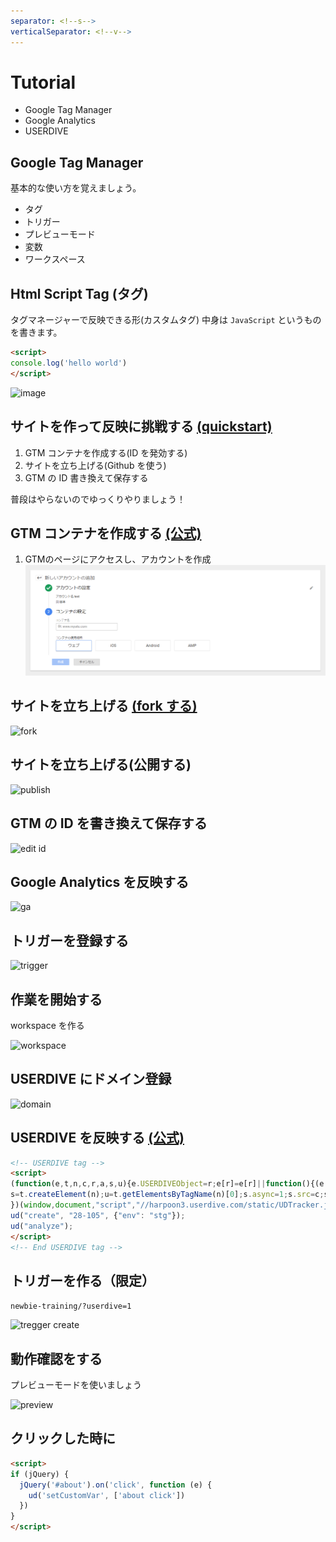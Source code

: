 ```yaml
---
separator: <!--s-->
verticalSeparator: <!--v-->
---
```


# Tutorial

* Google Tag Manager
* Google Analytics
* USERDIVE

<!--s-->

## Google Tag Manager

基本的な使い方を覚えましょう。

* タグ
* トリガー
* プレビューモード
* 変数
* ワークスペース

<!--v-->

## Html Script Tag (タグ)

タグマネージャーで反映できる形(カスタムタグ)
中身は `JavaScript` というものを書きます。

```html
<script>
console.log('hello world')
</script>
```

![image](./img/custom-html.png)

<!--s-->

## サイトを作って反映に挑戦する [(quickstart)](https://developers.google.com/tag-manager/quickstart)

1.  GTM コンテナを作成する(ID を発効する)
1.  サイトを立ち上げる(Github を使う)
1.  GTM の ID 書き換えて保存する

普段はやらないのでゆっくりやりましょう！

<!--v-->

## GTM コンテナを作成する [(公式)](https://support.google.com/tagmanager/answer/6103696?hl=ja#new)
1. GTMのページにアクセスし、アカウントを作成
![account](./img/account.PNG)
<!--v-->

## サイトを立ち上げる [(fork する)](https://github.com/uncovertruth/newbie-training)

![fork](./img/fork.gif)

<!--v-->

## サイトを立ち上げる(公開する)

![publish](./img/publish.gif)

<!--v-->

## GTM の ID を書き換えて保存する

![edit id](./img/edit-id.gif)

<!--s-->

## Google Analytics を反映する

![ga](./img/ga.png)

<!--v-->

## トリガーを登録する

![trigger](./img/trigger.gif)

<!--s-->

## 作業を開始する

workspace を作る

![workspace](./img/workspace.gif)

<!--v-->

## USERDIVE にドメイン登録

![domain](./img/domain.png)

<!--v-->

## USERDIVE を反映する [(公式)](https://docs.userdive.com/ja/web/devguide/javascript/)

```html
<!-- USERDIVE tag -->
<script>
(function(e,t,n,c,r,a,s,u){e.USERDIVEObject=r;e[r]=e[r]||function(){(e[r].queue=e[r].queue||[]).push(arguments)};
s=t.createElement(n);u=t.getElementsByTagName(n)[0];s.async=1;s.src=c;s.charset=a;u.parentNode.insertBefore(s,u)
})(window,document,"script","//harpoon3.userdive.com/static/UDTracker.js","ud","UTF-8");
ud("create", "28-105", {"env": "stg"});
ud("analyze");
</script>
<!-- End USERDIVE tag -->
```

<!--v-->

## トリガーを作る（限定）

`newbie-training/?userdive=1`

![tregger create](./img/trigger-create.png)

<!--v-->

## 動作確認をする

プレビューモードを使いましょう

![preview](./img/preview.gif)

<!--v-->

## クリックした時に

```html
<script>
if (jQuery) {
  jQuery('#about').on('click', function (e) {
    ud('setCustomVar', ['about click'])
  })
}
</script>
```
